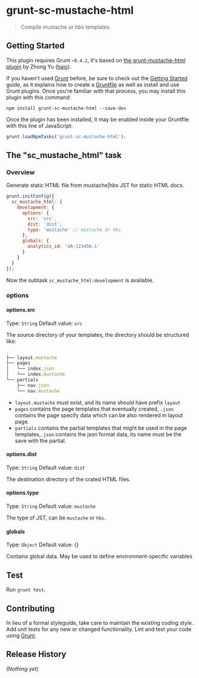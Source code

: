 # grunt-sc-mustache-html

> Compile mustache or hbs templates.

## Getting Started
This plugin requires Grunt `~0.4.2`, it's based on [the grunt-mustache-html plugin](https://github.com/haio/grunt-mustache-html) by Zhong Yu ([haio](http://haio.github.io/)).

If you haven't used [Grunt](http://gruntjs.com/) before, be sure to check out the [Getting Started](http://gruntjs.com/getting-started) guide, as it explains how to create a [Gruntfile](http://gruntjs.com/sample-gruntfile) as well as install and use Grunt plugins. Once you're familiar with that process, you may install this plugin with this command:

```shell
npm install grunt-sc-mustache-html --save-dev
```

Once the plugin has been installed, it may be enabled inside your Gruntfile with this line of JavaScript:

```js
grunt.loadNpmTasks('grunt-sc-mustache-html');
```

## The "sc_mustache_html" task

### Overview
Generate static HTML file from mustache|hbs JST for static HTML docs.

```js
grunt.initConfig({
  sc_mustache_html: {
    development: {
      options: {
        src: 'src',
        dist: 'dist',
        type: 'mustache' // mustache Or hbs
      },
      globals: {
        analytics_id: 'UA-123456-1'
      }
    }
  }
});
```

Now the subtask `sc_mustache_html:development` is available.

### options

#### options.src
Type: `String`
Default value: `src`

The source directory of your templates, the directory should be structured like:

```js
.
├── layout.mustache
├── pages
│   └── index.json
│   └── index.mustache
└── partials
    ├── nav.json
    └── nav.mustache
```

* `layout.mustache` must exist, and its name should have prefix `layout`
* `pages` contains the page templates that eventually created, `.json` contains the page specify data
which can be also rendered in layout page.
* `partials` contains the partial templates that might be used in the page templates,`.json` contains the json format data, its name must be the save with the partial.

#### options.dist
Type: `String`
Default value: `dist`

The destination directory of the crated HTML files.

#### options.type
Type: `String`
Default value: `mustache`

The type of JST, can be `mustache` or `hbs`.

#### globals
Type: `Object`
Default value: {}

Contains global data. May be used to define environment-specific variables

## Test
Run `grunt test`.

## Contributing
In lieu of a formal styleguide, take care to maintain the existing coding style. Add unit tests for any new or changed functionality. Lint and test your code using [Grunt](http://gruntjs.com/).

## Release History
_(Nothing yet)_
